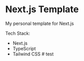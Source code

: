 # Next.js Template

My personal template for Next.js

Tech Stack:

- Next.js
- TypeScript
- Tailwind CSS
#   t e s t  
 